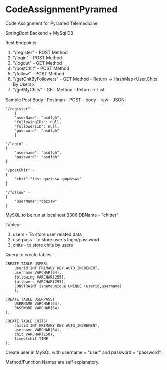 # CodeAssignmentPyramed

Code Assignment for Pyramed Telemedicine

SpringBoot Backend  + MySql DB

Rest Endpoints: 
1. "/register" - POST Method
2. "/login" - POST Method
3. "/logout" - GET Method
4. "/postChit" - POST Method
5. "/follow" - POST Method
6. "/getChitByFollowers" - GET Method - Return -> HashMap<User,Chits By Users>
7. "/getMyChits" - GET Method - Return -> List<String>

Sample Post Body :
Postman - POST - body - raw - JSON:

	"/register" -
		{
	    "userName": "asdfgh",
	    "followingIDs": null,
	    "followersID": null,
	    "password": "asdfgh"
		}
	
	"/login" -
	{
	    "username": "asdfgh",
	    "password": "asdfgh"
	}
	
	"/postChit" -
	{
	    "chit":"test qazxssw qaqawsws"
	}
	
	"/follow" -
	{
	    "userName":"qazxsw"
	}

MySQL to be run at localhost:3306
DBName - "chitter"

Tables-
1. users - To store user related data
2. userpass - to store user's login/password
3. chits - to store chits by users

Query to create tables-

	CREATE TABLE USERS(
	    userid INT PRIMARY KEY AUTO_INCREMENT,
	    username VARCHAR(64),
	    following VARCHAR(255),
	    followers VARCHAR(255),
		CONSTRAINT isnameunique UNIQUE (userid,username)
	    );
		
	CREATE TABLE USERPASS(
	    USERNAME VARCHAR(64),
	    PASSWORD VARCHAR(64)
	);
	
	CREATE TABLE CHITS(
	    chitid INT PRIMARY KEY AUTO_INCREMENT,
		username VARCHAR(64),
	    chit VARCHAR(150),
	    timeofchit TIME 
	);

Create user in MySQL with username = "user" and password = "password".

Method/Function Names are self explanatory.
